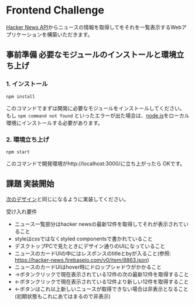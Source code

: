 # Frontend Challenge

[Hacker News API](https://hackernews.api-docs.io/v0/overview/introduction)からニュースの情報を取得してをそれを一覧表示するWebアプリケーションを構築いただきます。


## 事前準備 必要なモジュールのインストールと環境立ち上げ

### 1. インストール
`npm install`

このコマンドでまずは開発に必要なモジュールをインストールしてください。
もし
`npm command not found`
といったエラーが出た場合は、[node.js](https://nodejs.org/ja/)をローカル環境にインストールする必要があります。

### 2. 環境立ち上げ

`npm start`

このコマンドで開発環境がhttp://localhost:3000/に立ち上がったら
OKです。

## 課題 実装開始
[次のデザイン](https://www.figma.com/file/aOEmhVvG3ZM02NnayAICYp/knowns-frontend-challenge?node-id=0%3A1)と同じになるように実装してください。

受け入れ要件
- ニュース一覧部分はhacker newsの最新12件を取得してそれが表示されていること
- styleはcssではなくstyled componentsで書かれていること
- デスクトップPCで見たときにデザイン通りのUIになっていること
- ニュースのカードUIの中にはレスポンスのtitleとbyが入ること(参照: https://hacker-news.firebaseio.com/v0/item/8863.json)
- ニュースのカードUIはhover時にドロップシャドウがかかること
- →ボタンクリックで現在表示されている12件の次の最新12件を取得すること
- ←ボタンクリックで現在表示されている12件より新しい12件を取得すること
- ←ボタンはこれ以上新しいニュースが取得できない場合は非表示となること(初期状態もこれにあてはまるので非表示)
